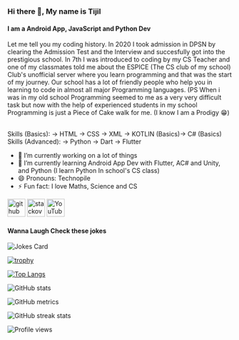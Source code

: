 ### Hi there 👋, My name is Tijil 
#### I am a Android App, JavaScript and Python Dev
Let me tell you my coding history. In 2020 I took admission in DPSN by clearing the Admission Test and the Interview and succesfully got into the prestigious school. In 7th I was introduced to coding by my CS Teacher and one of my classmates told me about the ESPICE (The CS club of my school) Club's unofficial server where you learn programming and that was the start of my journey. Our school has a lot of friendly people who help you in learning to code in almost all major Programming languages.
(PS When i was in my old school Programming seemed to me as a very very difficult task but now with the help of experienced students in my school Programming is just a Piece of Cake walk for me. (I know I am a Prodigy 😁)

<br>Skills (Basics): -> HTML -> CSS -> XML -> KOTLIN (Basics)-> C# (Basics)
<br>Skills (Advanced): -> Python -> Dart -> Flutter 

- 🔭 I’m currently working on a lot of things
- 🌱 I’m currently learning Android App Dev with Flutter, AC# and Unity, and Python (I learn Python In school's CS class) 
- 😄 Pronouns: Technopile 
- ⚡ Fun fact: I love Maths, Science and CS 


[<img src='https://cdn.jsdelivr.net/npm/simple-icons@3.0.1/icons/github.svg' alt='github' height='40'>](https://github.com/Tijil2111)  [<img src='https://cdn.jsdelivr.net/npm/simple-icons@3.0.1/icons/stackoverflow.svg' alt='stackoverflow' height='40'>](https://stackoverflow.com/users/16364910/tijil2111)  [<img src='https://cdn.jsdelivr.net/npm/simple-icons@3.0.1/icons/youtube.svg' alt='YouTube' height='40'>](https://www.youtube.com/channel/UC-BQdiPl1XQFxdzq63S4v6Q)  
<!-- Markdown -->

#### Wanna Laugh Check these jokes
![Jokes Card](https://readme-jokes.vercel.app/api)


[![trophy](https://github-profile-trophy.vercel.app/?username=Tijil2111)](https://github.com/ryo-ma/github-profile-trophy)

[![Top Langs](https://github-readme-stats.vercel.app/api/top-langs/?username=Tijil2111&layout=compact)](https://github.com/anuraghazra/github-readme-stats)

![GitHub stats](https://github-readme-stats.vercel.app/api?username=Tijil2111&show_icons=true)  

![GitHub metrics](https://metrics.lecoq.io/Tijil2111)  

![GitHub streak stats](https://github-readme-streak-stats.herokuapp.com/?user=Tijil2111)  

![Profile views](https://gpvc.arturio.dev/Tijil2111) 
